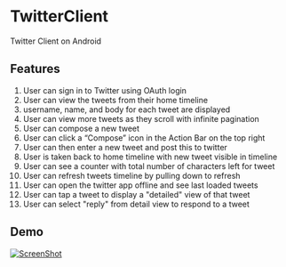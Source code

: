 # TwitterClient
Twitter Client on Android

## Features
1. User can sign in to Twitter using OAuth login
2. User can view the tweets from their home timeline
3. username, name, and body for each tweet are displayed
4. User can view more tweets as they scroll with infinite pagination
5. User can compose a new tweet
6. User can click a “Compose” icon in the Action Bar on the top right
7. User can then enter a new tweet and post this to twitter
8. User is taken back to home timeline with new tweet visible in timeline
9. User can see a counter with total number of characters left for tweet
10. User can refresh tweets timeline by pulling down to refresh
11. User can open the twitter app offline and see last loaded tweets
12. User can tap a tweet to display a "detailed" view of that tweet
13. User can select "reply" from detail view to respond to a tweet

## Demo
[![ScreenShot](http://offers.square2marketing.com/hs-fs/hub/112139/file-571711539-jpg/images/demo-resized-600.jpg)](https://www.youtube.com/watch?v=5MjDHx4oHyI)

